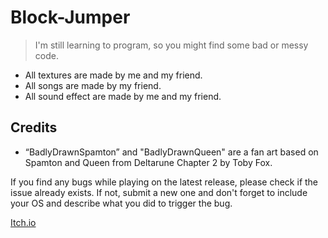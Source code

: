 # Block-Jumper

> I'm still learning to program, so you might find some bad or messy code.

- All textures are made by me and my friend.
- All songs are made by my friend.
- All sound effect are made by me and my friend.


## Credits

- “BadlyDrawnSpamton” and "BadlyDrawnQueen" are a fan art based on Spamton and Queen from Deltarune Chapter 2 by Toby Fox.

If you find any bugs while playing on the latest release, please check if the issue already exists. If not, submit a new one and don't forget to include your OS and describe what you did to trigger the bug.

[Itch.io](https://ksawex4.itch.io/block-jumper)
